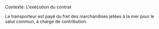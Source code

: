 Contexte: L'exécution du contrat

Le transporteur est payé du fret des marchandises jetées à la mer pour le salut commun, à charge de contribution.